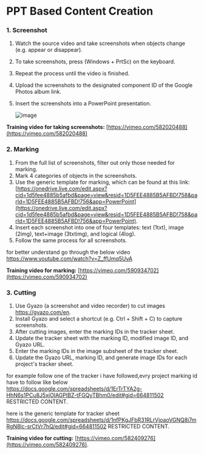 # PPT Based Content Creation

### 1. Screenshot

1.  Watch the source video and take screenshots when objects change (e.g. appear or disappear).
2.  To take screenshots, press (Windows + PrtSc) on the keyboard.
3.  Repeat the process until the video is finished.
4.  Upload the screenshots to the designated component ID of the Google Photos album link.
5.  Insert the screenshots into a PowerPoint presentation.
  
    ![image](https://user-images.githubusercontent.com/131442290/234805390-c5e57539-5d63-4b91-953d-a681bbfb6f50.png)


**Training video for taking screenshots:** [https://vimeo.com/582020488](https://vimeo.com/582020488)

### 2. Marking

1.  From the full list of screenshots, filter out only those needed for marking.
2.  Mark 4 categories of objects in the screenshots.
3.  Use the generic template for marking, which can be found at this link: [https://onedrive.live.com/edit.aspx?cid=1d5fee4885b5afbd&page=view&resid=1D5FEE4885B5AFBD!758&parId=1D5FEE4885B5AFBD!756&app=PowerPoint](https://onedrive.live.com/edit.aspx?cid=1d5fee4885b5afbd&page=view&resid=1D5FEE4885B5AFBD!758&parId=1D5FEE4885B5AFBD!756&app=PowerPoint).
4.  Insert each screenshot into one of four templates: text (1txt), image (2img), text+image (3txtimg), and logical (4log).
5.  Follow the same process for all screenshots.

for better understand go through the below video 
https://www.youtube.com/watch?v=Z_ffUmq5UvA

**Training video for marking:** [https://vimeo.com/590934702](https://vimeo.com/590934702)

### 3. Cutting

1.  Use Gyazo (a screenshot and video recorder) to cut images https://gyazo.com/en.
2.  Install Gyazo and select a shortcut (e.g. Ctrl + Shift + C) to capture screenshots.
3.  After cutting images, enter the marking IDs in the tracker sheet.
4.  Update the tracker sheet with the marking ID, modified image ID, and Gyazo URL.
5.  Enter the marking IDs in the image subsheet of the tracker sheet.
6.  Update the Gyazo URL, marking ID, and generate image IDs for each project's tracker sheet.

for example follow one of the tracker i have followed,evry project marking id have to follow like below 
https://docs.google.com/spreadsheets/d/1ErTrTYA2g-HhN6s1PCu8J5xjOIAGPIBZ-tFGQyTBhm0/edit#gid=664811502
RESTRICTED CONTENT.
 
here is the generic template for tracker sheet 
https://docs.google.com/spreadsheets/d/1nfPKgJFbR31RLrVjoaoVGNQ8i7mRgN8lc-srCtVr7hQ/edit#gid=664811502
RESTRICTED CONTENT.
 

**Training video for cutting:** [https://vimeo.com/582409276](https://vimeo.com/582409276).

